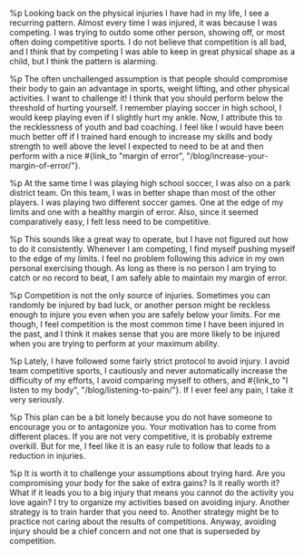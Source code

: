 %p
  Looking back on the physical injuries I have had in my life, I see
  a recurring pattern. Almost every time I was injured, it was because
  I was competing. I was trying to outdo some other person, showing
  off, or most often doing competitive sports. I do not believe that
  competition is all bad, and I think that by competing I was able to
  keep in great physical shape as a child, but I think the pattern is
  alarming.

%p
  The often unchallenged assumption is that people should compromise
  their body to gain an advantage in sports, weight lifting, and other
  physical activities. I want to challenge it! I think that you should
  perform below the threshold of hurting yourself. I remember playing
  soccer in high school, I would keep playing even if I slightly hurt
  my ankle. Now, I attribute this to the recklessness of youth and bad
  coaching. I feel like I would have been much better off if I trained
  hard enough to increase my skills and body strength to well above
  the level I expected to need to be at and then perform with a nice
  #{link_to "margin of error", "/blog/increase-your-margin-of-error/"}.

%p
  At the same time I was playing high school soccer, I was also on a
  park district team. On this team, I was in better shape than most of
  the other players. I was playing two different soccer games. One at
  the edge of my limits and one with a healthy margin of error. Also,
  since it seemed comparatively easy, I felt less need to be
  competitive.

%p
  This sounds like a great way to operate, but I have not figured out
  how to do it consistently. Whenever I am competing, I find myself
  pushing myself to the edge of my limits. I feel no problem following
  this advice in my own personal exercising though. As long as there
  is no person I am trying to catch or no record to beat, I am safely
  able to maintain my margin of error.

%p
  Competition is not the only source of injuries. Sometimes you can
  randomly be injured by bad luck, or another person might be reckless
  enough to injure you even when you are safely below your limits. For
  me though, I feel competition is the most common time I have been
  injured in the past, and I think it makes sense that you are more
  likely to be injured when you are trying to perform at your maximum
  ability.

%p
  Lately, I have followed some fairly strict protocol to avoid injury. I
  avoid team competitive sports, I cautiously and never automatically
  increase the difficulty of my efforts, I avoid comparing myself to
  others, and
  #{link_to "I listen to my body", "/blog/listening-to-pain/"}. If I
  ever feel any pain, I take it very seriously.

%p
  This plan can be a bit lonely because you do not have someone to
  encourage you or to antagonize you. Your motivation has to come from
  different places. If you are not very competitive, it is probably
  extreme overkill. But for me, I feel like it is an easy rule to
  follow that leads to a reduction in injuries.

%p
  It is worth it to challenge your assumptions about trying hard. Are
  you compromising your body for the sake of extra gains? Is it really
  worth it? What if it leads you to a big injury that means you cannot
  do the activity you love again? I try to organize my activities
  based on avoiding injury. Another strategy is to train harder that
  you need to. Another strategy might be to practice not caring about
  the results of competitions. Anyway, avoiding injury should be a
  chief concern and not one that is superseded by competition.
